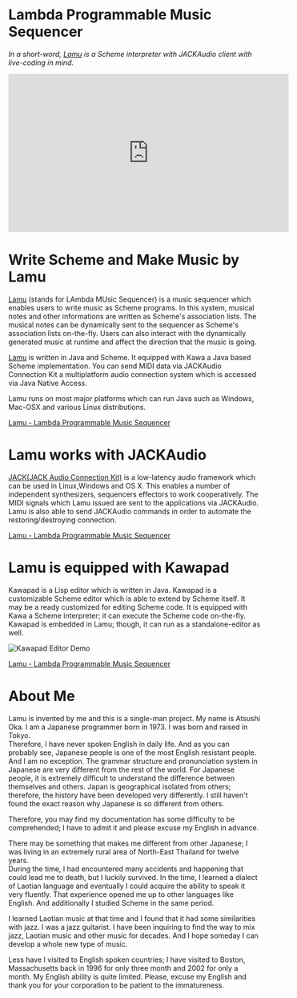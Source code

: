 Lambda Programmable Music Sequencer
===========================================

_In a short-word, [Lamu][lamu] is a Scheme interpreter with JACKAudio client with 
live-coding in mind._

<iframe width="560" height="315" 
src="https://www.youtube.com/embed/4Uu6bKWs_Vc" frameborder="0" 
allow="accelerometer; autoplay; encrypted-media; gyroscope; picture-in-picture" 
allowfullscreen>
</iframe>

# Write Scheme and Make Music by Lamu #
[Lamu][lamu] (stands for LAmbda MUsic Sequencer) is a music sequencer which 
enables users to write music as Scheme programs. In this system, musical notes 
and other informations are written as Scheme's association lists. The musical 
notes can be dynamically sent to the sequencer as Scheme's association lists 
on-the-fly.  Users can also interact with the dynamically generated music at 
runtime and affect the direction that the music is going.

[Lamu][lamu] is written in Java and Scheme. It equipped with Kawa a Java based 
Scheme implementation. You can send MIDI data via JACKAudio Connection Kit a 
multiplatform audio connection system which is accessed via Java Native Access.

Lamu runs on most major platforms which can run Java such as Windows, Mac-OSX
and various Linux distributions. 

[Lamu - Lambda Programmable Music Sequencer][lamu]

# Lamu works with JACKAudio #
[JACK(JACK Audio Connection Kit)][jackaudio] is a low-latency audio framework 
which can be used in Linux,Windows and OS X. This enables a number of 
independent synthesizers, sequencers effectors to work cooperatively. The MIDI 
signals which Lamu issued are sent to the applications via JACKAudio. Lamu is 
also able to send JACKAudio commands in order to automate the 
restoring/destroying connection.

[Lamu - Lambda Programmable Music Sequencer][lamu]

# Lamu is equipped with Kawapad #
Kawapad is a Lisp editor which is written in Java. Kawapad is a customizable 
Scheme editor which is able to extend by Scheme itself. It may be a ready 
customized for editing Scheme code. It is equipped with Kawa a Scheme 
interpreter; it can execute the Scheme code on-the-fly. Kawapad is embedded in 
Lamu; though, it can run as a standalone-editor as well.

![Kawapad Editor Demo][kawapad-demo]


[Lamu - Lambda Programmable Music Sequencer][lamu]

# About Me #
Lamu is invented by me and this is a single-man project. My name is Atsushi 
Oka. I am a Japanese programmer born in 1973. I was born and raised in Tokyo.  
Therefore, I have never spoken English in daily life. And as you can probably 
see, Japanese people is one of the most English resistant people.  And I am no 
exception. The grammar structure and pronunciation system in Japanese are very 
different from the rest of the world.  For Japanese people, it is extremely 
difficult to understand the difference between themselves and others.  Japan is 
geographical isolated from others; therefore, the history have been developed 
very differently.  I still haven't found the exact reason why Japanese is so 
different from others.

Therefore, you may find my documentation has some difficulty to be 
comprehended; I have to admit it and please excuse my English in advance. 

There may be something that makes me different from other Japanese; I was 
living in an extremely rural area of North-East Thailand for twelve years.  
During the time, I had encountered many accidents and happening that could lead 
me to death, but I luckily survived.  In the time, I learned a dialect of 
Laotian language and eventually I could acquire the ability to speak it very 
fluently.  That experience opened me up to other languages like English. And 
additionally I studied Scheme in the same period.

I learned Laotian music at that time and I found that it had some similarities 
with jazz. I was a jazz guitarist.  I have been inquiring to find the way to 
mix jazz, Laotian music and other music for decades. And I hope someday I can 
develop a whole new type of music.

Less have I visited to English spoken countries; I have visited to Boston, 
Massachusetts back in 1996 for only three month and 2002 for only a month. My 
English ability is quite limited. Please, excuse my English and thank you for 
your corporation to be patient to the immatureness.


[jackaudio]: https://jackaudio.org/
[kawapad-demo]: https://lambda-music.github.io/lamu/imgs/corresponding-parenthesis-movement.gif
[lamu]:  https://lambda-music.github.io/lamu/
[kawapad]: https://lambda-music.github.io/lamu/workspace/kawapad/
[architecture]: https://lambda-music.github.io/lamu/imgs/lambda-music-architecture.png
[vim-modeline]: # ( vim: set spell expandtab fo+=aw: )
